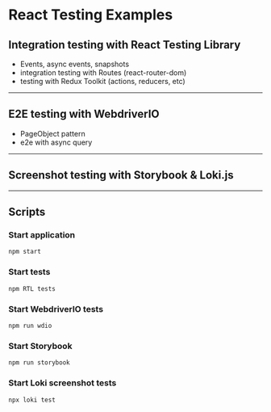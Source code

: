 # React Testing Examples
## Integration testing with React Testing Library
* Events, async events, snapshots
* integration testing with Routes (react-router-dom)
* testing with Redux Toolkit (actions, reducers, etc) 
---
## E2E testing with WebdriverIO
* PageObject pattern
* e2e with async query
---
## Screenshot testing with Storybook & Loki.js
---
## Scripts
### Start application
```
npm start
```
### Start tests
```
npm RTL tests
```
### Start WebdriverIO tests
```
npm run wdio
```
### Start Storybook
```
npm run storybook
```
### Start Loki screenshot tests
```
npx loki test
```
